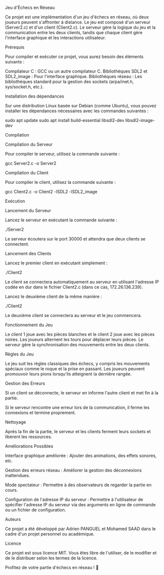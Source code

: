 Jeu d'Échecs en Réseau

Ce projet est une implémentation d'un jeu d'échecs en réseau, où deux joueurs peuvent s'affronter à distance. Le jeu est composé d'un serveur (Server2.c) et d'un client (Client2.c). Le serveur gère la logique du jeu et la communication entre les deux clients, tandis que chaque client gère l'interface graphique et les interactions utilisateur.


Prérequis

Pour compiler et exécuter ce projet, vous aurez besoin des éléments suivants :

Compilateur C : GCC ou un autre compilateur C.
Bibliothèques SDL2 et SDL2_image : Pour l'interface graphique.
Bibliothèques réseau : Les bibliothèques standard pour la gestion des sockets (arpa/inet.h, sys/socket.h, etc.).


Installation des dépendances

Sur une distribution Linux basée sur Debian (comme Ubuntu), vous pouvez installer les dépendances nécessaires avec les commandes suivantes :

sudo apt update
sudo apt install build-essential libsdl2-dev libsdl2-image-dev


Compilation

Compilation du Serveur

Pour compiler le serveur, utilisez la commande suivante :

gcc Server2.c -o Server2

Compilation du Client

Pour compiler le client, utilisez la commande suivante :

gcc Client2.c -o Client2 -lSDL2 -lSDL2_image


Exécution

Lancement du Serveur

Lancez le serveur en exécutant la commande suivante :

./Server2

Le serveur écoutera sur le port 30000 et attendra que deux clients se connectent.

Lancement des Clients

Lancez le premier client en exécutant simplement :

./Client2

Le client se connectera automatiquement au serveur en utilisant l'adresse IP codée en dur dans le fichier Client2.c (dans ce cas, 172.26.136.239).

Lancez le deuxième client de la même manière :

./Client2

Le deuxième client se connectera au serveur et le jeu commencera.


Fonctionnement du Jeu

Le client 1 joue avec les pièces blanches et le client 2 joue avec les pièces noires. Les joueurs alternent les tours pour déplacer leurs pièces. Le serveur gère la synchronisation des mouvements entre les deux clients.


Règles du Jeu

Le jeu suit les règles classiques des échecs, y compris les mouvements spéciaux comme le roque et la prise en passant. Les joueurs peuvent promouvoir leurs pions lorsqu'ils atteignent la dernière rangée.


Gestion des Erreurs

Si un client se déconnecte, le serveur en informe l'autre client et met fin à la partie.

Si le serveur rencontre une erreur lors de la communication, il ferme les connexions et termine proprement.


Nettoyage

Après la fin de la partie, le serveur et les clients ferment leurs sockets et libèrent les ressources.


Améliorations Possibles

Interface graphique améliorée : Ajouter des animations, des effets sonores, etc.


Gestion des erreurs réseau : Améliorer la gestion des déconnexions inattendues.

Mode spectateur : Permettre à des observateurs de regarder la partie en cours.

Configuration de l'adresse IP du serveur : Permettre à l'utilisateur de spécifier l'adresse IP du serveur via des arguments en ligne de commande ou un fichier de configuration.


Auteurs

Ce projet a été développé par Adrien PANGUEL et Mohamed SAAD dans le cadre d'un projet personnel ou académique.

Licence

Ce projet est sous licence MIT. Vous êtes libre de l'utiliser, de le modifier et de le distribuer selon les termes de la licence.

Profitez de votre partie d'échecs en réseau ! 🎉
